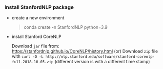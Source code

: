### Install StanfordNLP package

- create a new environment
    > conda create -n StanfordNLP python=3.9
- install Stanford CoreNLP 

    Download `jar` file from: https://stanfordnlp.github.io/CoreNLP/history.html
    (or) Download `zip` file with `curl -O -L http://nlp.stanford.edu/software/stanford-corenlp-full-2018-10-05.zip` (different version is with a different time stamp)
